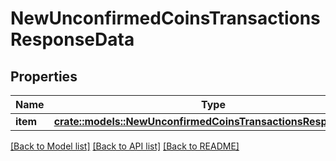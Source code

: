 # NewUnconfirmedCoinsTransactionsResponseData

## Properties

Name | Type | Description | Notes
------------ | ------------- | ------------- | -------------
**item** | [**crate::models::NewUnconfirmedCoinsTransactionsResponseItem**](NewUnconfirmedCoinsTransactionsResponseItem.md) |  | 

[[Back to Model list]](../README.md#documentation-for-models) [[Back to API list]](../README.md#documentation-for-api-endpoints) [[Back to README]](../README.md)


